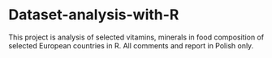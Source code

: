 # Dataset-analysis-with-R

This project is analysis of selected vitamins, minerals in food composition of selected European countries in R.
All comments and report in Polish only.
